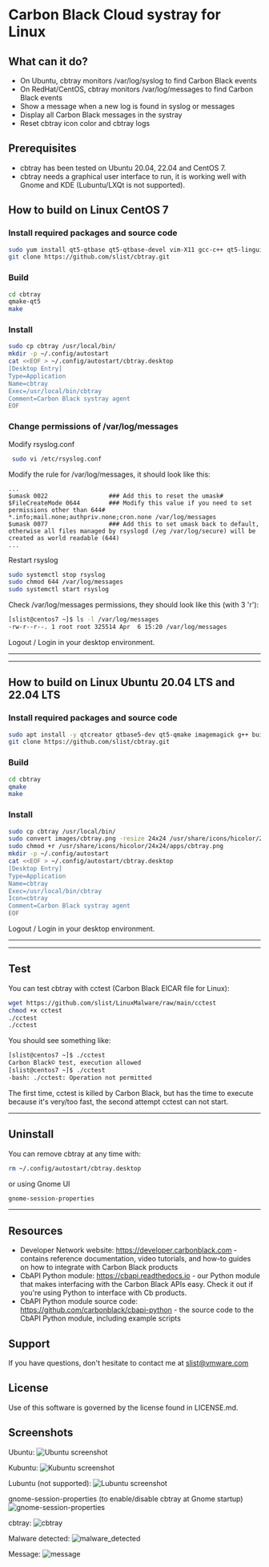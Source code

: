 # Carbon Black Cloud systray for Linux

## What can it do? 

* On Ubuntu, cbtray monitors /var/log/syslog to find Carbon Black events
* On RedHat/CentOS, cbtray monitors /var/log/messages to find Carbon Black events
* Show a message when a new log is found in syslog or messages
* Display all Carbon Black messages in the systray
* Reset cbtray icon color and cbtray logs

## Prerequisites

* cbtray has been tested on Ubuntu 20.04, 22.04 and CentOS 7.
* cbtray needs a graphical user interface to run, it is working well with Gnome and KDE (Lubuntu/LXQt is not supported).

## How to build on Linux CentOS 7

### Install required packages and source code
``` sh
sudo yum install qt5-qtbase qt5-qtbase-devel vim-X11 gcc-c++ qt5-linguist git
git clone https://github.com/slist/cbtray.git
```

### Build
``` sh
cd cbtray
qmake-qt5
make
``` 

### Install

``` sh
sudo cp cbtray /usr/local/bin/
mkdir -p ~/.config/autostart
cat <<EOF > ~/.config/autostart/cbtray.desktop 
[Desktop Entry]
Type=Application
Name=cbtray
Exec=/usr/local/bin/cbtray
Comment=Carbon Black systray agent
EOF
``` 

### Change permissions of /var/log/messages

Modify rsyslog.conf
``` sh
 sudo vi /etc/rsyslog.conf
``` 

Modify the rule for /var/log/messages, it should look like this:
```
...
$umask 0022                 ### Add this to reset the umask#
$FileCreateMode 0644        ### Modify this value if you need to set permissions other than 644#
*.info;mail.none;authpriv.none;cron.none /var/log/messages
$umask 0077                 ### Add this to set umask back to default, otherwise all files managed by rsyslogd (/eg /var/log/secure) will be created as world readable (644)
...
```

Restart rsyslog

``` sh
sudo systemctl stop rsyslog
sudo chmod 644 /var/log/messages
sudo systemctl start rsyslog
``` 

Check /var/log/messages permissions, they should look like this (with 3 'r'):
``` sh
[slist@centos7 ~]$ ls -l /var/log/messages
-rw-r--r--. 1 root root 325514 Apr  6 15:20 /var/log/messages
``` 
Logout / Login in your desktop environment.

***
***
## How to build on Linux Ubuntu 20.04 LTS and 22.04 LTS

### Install required packages and source code
``` sh
sudo apt install -y qtcreator qtbase5-dev qt5-qmake imagemagick g++ build-essential git
git clone https://github.com/slist/cbtray.git
```

### Build
``` sh
cd cbtray
qmake
make
``` 

### Install

``` sh
sudo cp cbtray /usr/local/bin/
sudo convert images/cbtray.png -resize 24x24 /usr/share/icons/hicolor/24x24/apps/cbtray.png
sudo chmod +r /usr/share/icons/hicolor/24x24/apps/cbtray.png
mkdir -p ~/.config/autostart
cat <<EOF > ~/.config/autostart/cbtray.desktop 
[Desktop Entry]
Type=Application
Name=cbtray
Exec=/usr/local/bin/cbtray
Icon=cbtray
Comment=Carbon Black systray agent
EOF
``` 
Logout / Login in your desktop environment.

***
***
## Test

You can test cbtray with cctest (Carbon Black EICAR file for Linux):
``` sh
wget https://github.com/slist/LinuxMalware/raw/main/cctest
chmod +x cctest
./cctest
./cctest
```

You should see something like:

``` sh
[slist@centos7 ~]$ ./cctest
Carbon Black© test, execution allowed
[slist@centos7 ~]$ ./cctest
-bash: ./cctest: Operation not permitted
```

The first time, cctest is killed by Carbon Black, but has the time to execute because it's very/too fast, the second attempt cctest can not start.

***
## Uninstall

You can remove cbtray at any time with:
``` sh
rm ~/.config/autostart/cbtray.desktop
```

or using Gnome UI
``` sh
gnome-session-properties 
```

***
## Resources

* Developer Network website: https://developer.carbonblack.com - contains reference documentation, video tutorials, and how-to guides on how to integrate with Carbon Black products
* CbAPI Python module: https://cbapi.readthedocs.io - our Python module that makes interfacing with the Carbon Black APIs easy. Check it out if you're using Python to interface with Cb products.
* CbAPI Python module source code: https://github.com/carbonblack/cbapi-python - the source code to the CbAPI Python module, including example scripts

## Support

If you have questions, don't hesitate to contact me at slist@vmware.com

## License

Use of this software is governed by the license found in LICENSE.md.

## Screenshots

Ubuntu:
![Ubuntu screenshot](./screenshots/ubuntu.png)

Kubuntu:
![Kubuntu screenshot](./screenshots/kubuntu.png)

Lubuntu (not supported):
![Lubuntu screenshot](./screenshots/lubuntu.png)

gnome-session-properties (to enable/disable cbtray at Gnome startup)
![gnome-session-properties](./screenshots/gnome-session-properties.png)

cbtray:
![cbtray](./screenshots/cbtray.png)

Malware detected:
![malware_detected](./screenshots/malware_detected.png)

Message:
![message](./screenshots/message.png)
